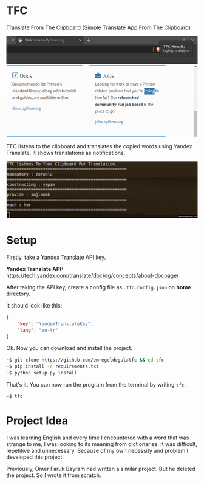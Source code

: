 # TFC
Translate From The Clipboard (Simple Translate App From The Clipboard)

![TFC](images/tfc.png)

TFC listens to the clipboard and translates the copied words using Yandex Translate. It shows translations as notifications.

![TFC](images/tfcPicture.jpg)

# Setup
Firstly, take a Yandex Translate API key.

**Yandex Translate API:** https://tech.yandex.com/translate/doc/dg/concepts/about-docpage/

After taking the API key, create a config file as `.tfc.config.json` on **home** directory.

It should look like this:

```json
{
    "key": "YandexTranslateKey",
    "lang": "en-tr"
}
```
Ok. Now you can download and install the project.

```bash
~$ git clone https://github.com/emregeldegul/tfc && cd tfc
~$ pip install -r requirements.txt
~$ python setup.py install
```

That's it. You can now run the program from the terminal by writing `tfc`.

```bash
~$ tfc
```

# Project Idea

I was learning English and every time I encountered with a word that was strange to me, I was looking to its meaning from dictionaries. It was difficult, repetitive and unnecessary. Because of my own necessity and problem I developed this project.

Previously, Ömer Faruk Bayram had written a similar project. But he deleted the project. So I wrote it from scratch.
